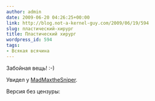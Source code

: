 ```yaml
---
author: admin
date: 2009-06-20 04:26:25+00:00
link: http://blog.not-a-kernel-guy.com/2009/06/19/594
slug: пластический-хирург
title: Пластический хирург
wordpress_id: 594
tags:
- Всякая всячина
---
```


Забойная вещь! :-)

Увидел у [MadMaxtheSniper](http://madmaxthesniper.livejournal.com/339728.html).

Версия без цензуры:

